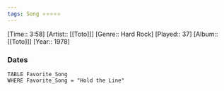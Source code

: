 ```yaml
---
tags: Song ⭐⭐⭐⭐⭐ 
---
```

[Time:: 3:58]
[Artist:: [[Toto]]]
[Genre:: Hard Rock]
[Played:: 37]
[Album:: [[Toto]]]
[Year:: 1978]
### Dates
````dataview
TABLE Favorite_Song
WHERE Favorite_Song = "Hold the Line"
````